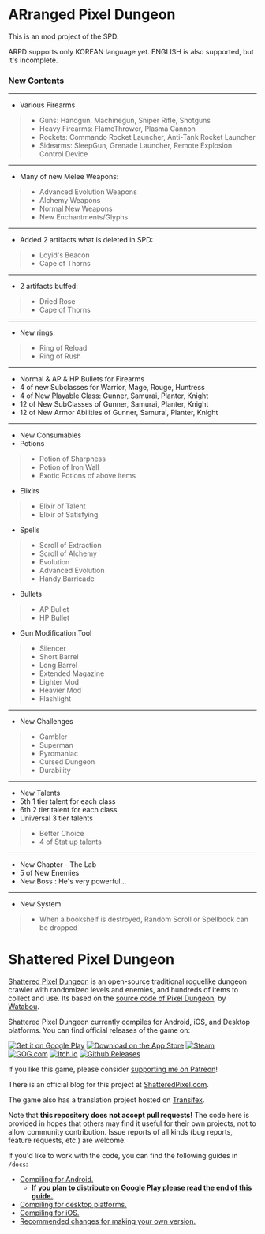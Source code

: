 # ARranged Pixel Dungeon

This is an mod project of the SPD.

ARPD supports only KOREAN language yet. ENGLISH is also supported, but it's incomplete.

### New Contents
_______
- Various Firearms
> - Guns: Handgun, Machinegun, Sniper Rifle, Shotguns
> - Heavy Firearms: FlameThrower, Plasma Cannon
> - Rockets: Commando Rocket Launcher, Anti-Tank Rocket Launcher
> - Sidearms: SleepGun, Grenade Launcher, Remote Explosion Control Device
________
- Many of new Melee Weapons:
> - Advanced Evolution Weapons
> - Alchemy Weapons
> - Normal New Weapons
> - New Enchantments/Glyphs
________
- Added 2 artifacts what is deleted in SPD:
> - Loyid's Beacon
> - Cape of Thorns
________
- 2 artifacts buffed:
> - Dried Rose
> - Cape of Thorns
________
- New rings:
> - Ring of Reload
> - Ring of Rush
________
- Normal & AP & HP Bullets for Firearms
- 4 of new Subclasses for Warrior, Mage, Rouge, Huntress
- 4 of New Playable Class: Gunner, Samurai, Planter, Knight
- 12 of New SubClasses of Gunner, Samurai, Planter, Knight
- 12 of New Armor Abilities of Gunner, Samurai, Planter, Knight
________
- New Consumables
- Potions
> - Potion of Sharpness
> - Potion of Iron Wall
> - Exotic Potions of above items
- Elixirs
> - Elixir of Talent
> - Elixir of Satisfying
- Spells
> - Scroll of Extraction
> - Scroll of Alchemy
> - Evolution
> - Advanced Evolution
> - Handy Barricade
- Bullets
> - AP Bullet
> - HP Bullet
- Gun Modification Tool
> - Silencer
> - Short Barrel
> - Long Barrel
> - Extended Magazine
> - Lighter Mod
> - Heavier Mod
> - Flashlight
________
- New Challenges
> - Gambler
> - Superman
> - Pyromaniac
> - Cursed Dungeon
> - Durability
________
- New Talents
- 5th 1 tier talent for each class
- 6th 2 tier talent for each class
- Universal 3 tier talents
> - Better Choice
> - 4 of Stat up talents
________
- New Chapter - The Lab
- 5 of New Enemies
- New Boss : He's very powerful...
________
- New System
> - When a bookshelf is destroyed, Random Scroll or Spellbook can be dropped

# Shattered Pixel Dungeon

[Shattered Pixel Dungeon](https://shatteredpixel.com/shatteredpd/) is an open-source traditional roguelike dungeon crawler with randomized levels and enemies, and hundreds of items to collect and use. Its based on the [source code of Pixel Dungeon](https://github.com/00-Evan/pixel-dungeon-gradle), by [Watabou](https://www.watabou.ru).

Shattered Pixel Dungeon currently compiles for Android, iOS, and Desktop platforms. You can find official releases of the game on:

[![Get it on Google Play](https://shatteredpixel.com/assets/images/badges/gplay.png)](https://play.google.com/store/apps/details?id=com.shatteredpixel.shatteredpixeldungeon)
[![Download on the App Store](https://shatteredpixel.com/assets/images/badges/appstore.png)](https://apps.apple.com/app/shattered-pixel-dungeon/id1563121109)
[![Steam](https://shatteredpixel.com/assets/images/badges/steam.png)](https://store.steampowered.com/app/1769170/Shattered_Pixel_Dungeon/)<br>
[![GOG.com](https://shatteredpixel.com/assets/images/badges/gog.png)](https://www.gog.com/game/shattered_pixel_dungeon)
[![Itch.io](https://shatteredpixel.com/assets/images/badges/itch.png)](https://shattered-pixel.itch.io/shattered-pixel-dungeon)
[![Github Releases](https://shatteredpixel.com/assets/images/badges/github.png)](https://github.com/00-Evan/shattered-pixel-dungeon/releases)

If you like this game, please consider [supporting me on Patreon](https://www.patreon.com/ShatteredPixel)!

There is an official blog for this project at [ShatteredPixel.com](https://www.shatteredpixel.com/blog/).

The game also has a translation project hosted on [Transifex](https://www.transifex.com/shattered-pixel/shattered-pixel-dungeon/).

Note that **this repository does not accept pull requests!** The code here is provided in hopes that others may find it useful for their own projects, not to allow community contribution. Issue reports of all kinds (bug reports, feature requests, etc.) are welcome.

If you'd like to work with the code, you can find the following guides in `/docs`:
- [Compiling for Android.](docs/getting-started-android.md)
    - **[If you plan to distribute on Google Play please read the end of this guide.](docs/getting-started-android.md#distributing-your-apk)**
- [Compiling for desktop platforms.](docs/getting-started-desktop.md)
- [Compiling for iOS.](docs/getting-started-ios.md)
- [Recommended changes for making your own version.](docs/recommended-changes.md)
